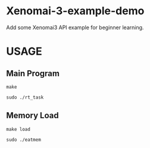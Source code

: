# Xenomai-3-example-demo
Add some Xenomai3 API example for beginner learning.

# USAGE
## Main Program
`make`

`sudo ./rt_task`
## Memory Load
`make load`

`sudo ./eatmem`
